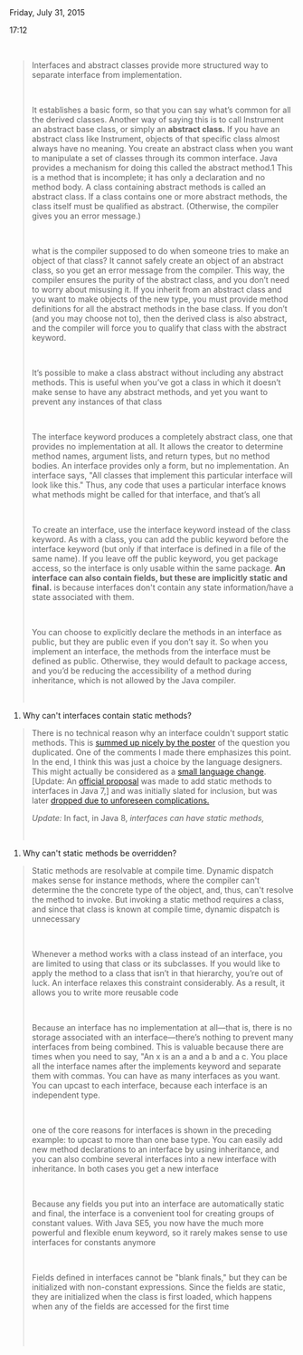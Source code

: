  

Friday, July 31, 2015

17:12

 

> Interfaces and abstract classes provide more structured way to
> separate interface from implementation.
>
>  
>
> It establishes a basic form, so that you can say what’s common for all
> the derived classes. Another way of saying this is to call Instrument
> an abstract base class, or simply an **abstract class.** If you have
> an abstract class like Instrument, objects of that specific class
> almost always have no meaning. You create an abstract class when you
> want to manipulate a set of classes through its common interface. Java
> provides a mechanism for doing this called the abstract method.1 This
> is a method that is incomplete; it has only a declaration and no
> method body. A class containing abstract methods is called an abstract
> class. If a class contains one or more abstract methods, the class
> itself must be qualified as abstract. (Otherwise, the compiler gives
> you an error message.)
>
>  
>
> what is the compiler supposed to do when someone tries to make an
> object of that class? It cannot safely create an object of an abstract
> class, so you get an error message from the compiler. This way, the
> compiler ensures the purity of the abstract class, and you don’t need
> to worry about misusing it. If you inherit from an abstract class and
> you want to make objects of the new type, you must provide method
> definitions for all the abstract methods in the base class. If you
> don’t (and you may choose not to), then the derived class is also
> abstract, and the compiler will force you to qualify that class with
> the abstract keyword.
>
>  
>
> It’s possible to make a class abstract without including any abstract
> methods. This is useful when you’ve got a class in which it doesn’t
> make sense to have any abstract methods, and yet you want to prevent
> any instances of that class
>
>  
>
> The interface keyword produces a completely abstract class, one that
> provides no implementation at all. It allows the creator to determine
> method names, argument lists, and return types, but no method bodies.
> An interface provides only a form, but no implementation. An interface
> says, "All classes that implement this particular interface will look
> like this." Thus, any code that uses a particular interface knows what
> methods might be called for that interface, and that’s all
>
>  
>
> To create an interface, use the interface keyword instead of the class
> keyword. As with a class, you can add the public keyword before the
> interface keyword (but only if that interface is defined in a file of
> the same name). If you leave off the public keyword, you get package
> access, so the interface is only usable within the same package. **An
> interface can also contain fields, but these are implicitly static and
> final.** is because interfaces don't contain any state
> information/have a state associated with them. 
>
>  
>
> You can choose to explicitly declare the methods in an interface as
> public, but they are public even if you don’t say it. So when you
> implement an interface, the methods from the interface must be defined
> as public. Otherwise, they would default to package access, and you’d
> be reducing the accessibility of a method during inheritance, which is
> not allowed by the Java compiler.
>
>  

1.  Why can't interfaces contain static methods?

> There is no technical reason why an interface couldn't support static
> methods. This is [summed up nicely by the
> poster](http://stackoverflow.com/questions/129267/why-no-static-methods-in-interfaces-but-static-fields-and-inner-classes-ok/135722#135722) of
> the question you duplicated. One of the comments I made there
> emphasizes this point. In the end, I think this was just a choice by
> the language designers. This might actually be considered as a [small
> language change](http://blogs.oracle.com/darcy/entry/project_coin).
> \[Update: An [official
> proposal](http://docs.google.com/Doc?docid=dfkwr6vq_30dtg2z9d8&hl=en) was
> made to add static methods to interfaces in Java 7,\] and was
> initially slated for inclusion, but was later [dropped due to
> unforeseen
> complications.](http://bugs.sun.com/view_bug.do?bug_id=4093687)
>
> *Update:* In fact, in Java 8, *interfaces can have static methods,* 
>
>  

1.  Why can't static methods be overridden?

> Static methods are resolvable at compile time. Dynamic dispatch makes
> sense for instance methods, where the compiler can't determine the the
> concrete type of the object, and, thus, can't resolve the method to
> invoke. But invoking a static method requires a class, and since that
> class is known at compile time, dynamic dispatch is unnecessary
>
>  
>
> Whenever a method works with a class instead of an interface, you are
> limited to using that class or its subclasses. If you would like to
> apply the method to a class that isn’t in that hierarchy, you’re out
> of luck. An interface relaxes this constraint considerably. As a
> result, it allows you to write more reusable code
>
>  
>
> Because an interface has no implementation at all—that is, there is no
> storage associated with an interface—there’s nothing to prevent many
> interfaces from being combined. This is valuable because there are
> times when you need to say, "An x is an a and a b and a c. You place
> all the interface names after the implements keyword and separate them
> with commas. You can have as many interfaces as you want. You can
> upcast to each interface, because each interface is an independent
> type.
>
>  
>
> one of the core reasons for interfaces is shown in the preceding
> example: to upcast to more than one base type. You can easily add new
> method declarations to an interface by using inheritance, and you can
> also combine several interfaces into a new interface with inheritance.
> In both cases you get a new interface
>
>  
>
> Because any fields you put into an interface are automatically static
> and final, the interface is a convenient tool for creating groups of
> constant values. With Java SE5, you now have the much more powerful
> and flexible enum keyword, so it rarely makes sense to use interfaces
> for constants anymore
>
>  
>
> Fields defined in interfaces cannot be "blank finals," but they can be
> initialized with non-constant expressions. Since the fields are
> static, they are initialized when the class is first loaded, which
> happens when any of the fields are accessed for the first time
>
>  
>
>  
>
>
